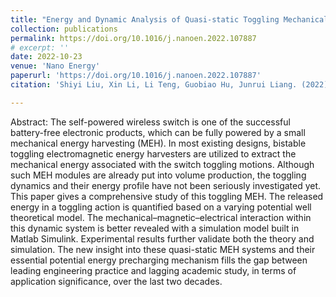 ```yaml
---
title: "Energy and Dynamic Analysis of Quasi-static Toggling Mechanical Energy Harvester"
collection: publications
permalink: https://doi.org/10.1016/j.nanoen.2022.107887
# excerpt: ''
date: 2022-10-23
venue: 'Nano Energy'
paperurl: 'https://doi.org/10.1016/j.nanoen.2022.107887'
citation: 'Shiyi Liu, Xin Li, Li Teng, Guobiao Hu, Junrui Liang. (2022). &quot;Energy and Dynamic Analysis of Quasi-static Toggling Mechanical Energy Harvester.&quot; <i>Nano Energy</i>.'

---
```

Abstract: The self-powered wireless switch is one of the successful battery-free electronic products, which can be fully powered by a small mechanical energy harvesting (MEH). In most existing designs, bistable toggling electromagnetic energy harvesters are utilized to extract the mechanical energy associated with the switch toggling motions. Although such MEH modules are already put into volume production, the toggling dynamics and their energy profile have not been seriously investigated yet. This paper gives a comprehensive study of this toggling MEH. The released energy in a toggling action is quantified based on a varying potential well theoretical model. The mechanical–magnetic–electrical interaction within this dynamic system is better revealed with a simulation model built in Matlab Simulink. Experimental results further validate both the theory and simulation. The new insight into these quasi-static MEH systems and their essential potential energy precharging mechanism fills the gap between leading engineering practice and lagging academic study, in terms of application significance, over the last two decades.

<!-- [Download paper here](https://doi.org/10.1016/j.nanoen.2022.107887) -->

<!-- Recommended citation: Your Name, You. (2009). "Paper Title Number 1." <i>Journal 1</i>. 1(1). -->
